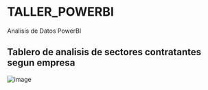 # TALLER_POWERBI
Analisis de Datos PowerBI

## Tablero de analisis de sectores contratantes segun empresa
![image](https://github.com/user-attachments/assets/f3384269-d117-417d-b9c2-8f36ce862a57)


